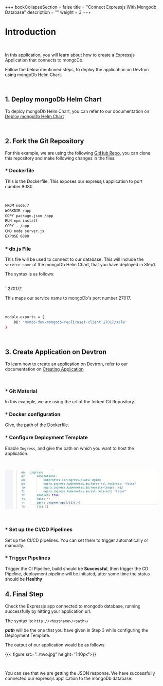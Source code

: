 +++
bookCollapseSection = false
title = "Connect Expressjs With Mongodb Database"
description = ""
weight = 3
+++


# Introduction
<br />

In this application, you will learn about how to create a Expressjs Application that connects to mongoDb. 

Follow the below mentioned steps, to deploy the application on Devtron using mongoDb Helm Chart.

<br />

## **1. Deploy mongoDb Helm Chart**


To deploy mongoDb Helm Chart, you can refer to our documentation on [Deploy mongoDb Helm Chart](/deploy_chart/examples/deploying_mongodb_helm_chart)


<br />

## **2. Fork the Git Repository**

For this example, we are using the following [GitHub Repo](https://github.com/devtron-labs/DockerNodeMongo), you can clone this repository and make following changes in the files.

### * **Dockerfile**

This is the Dockerfile. This exposes our expressjs application to port number 8080

&nbsp;&nbsp;

```bash
FROM node:7
WORKDIR /app
COPY package.json /app
RUN npm install
COPY . /app
CMD node server.js
EXPOSE 8080
```

### * **db.js File**

This file will be used to connect to our database. This will include the `service-name` of the mongoDb Helm Chart, that you have deployed in Step1.

The syntax is as follows:

<br />
`<service-name>:27017/<database-name>`

This maps our service name to mongoDb's port number 27017.

&nbsp;&nbsp;

```bash
module.exports = {
    DB: 'mondo-dev-mongodb-replicaset-client:27017/sale'
}
```

&nbsp;&nbsp;

## **3. Create Application on Devtron**


To learn how to create an application on Devtron, refer to our documentation on [Creating Application](/creating_application/)


<br />

### * **Git Material**

In this example, we are using the url of the forked Git Repository.

### * **Docker configuration** 

Give, the path of the Dockerfile.

### * **Configure Deployment Template**

Enable `Ingress`, and give the path on which you want to host the application.

&nbsp;&nbsp;

![ingress](../one.jpg "ingress annotations")

&nbsp;&nbsp;

### * **Set up the CI/CD Pipelines**

Set up the CI/CD pipelines. You can set them to trigger automatically or manually.

### * **Trigger Pipelines**

Trigger the CI Pipeline, build should be **Successful**, then trigger the CD Pipeline, deployment pipeline will be initiated, after some time the status should be **Healthy**


## **4. Final Step**

Check the Expressjs app connected to mongodb database, running successfully by hitting your application url.

The syntax is: `http://<hostname>/<path>/`

***path*** will be the one that you have given in Step 3 while configuring the Deployment Template.

The output of our application would be as follows:

{{< figure src="../two.jpg" height="140px">}}

<br />

You can see that we are getting the JSON response. We have successfully connected our expressjs application to the mongoDb database.
